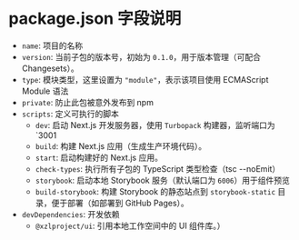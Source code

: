 # package.json 字段说明
- `name`: 项目的名称
- `version`: 当前子包的版本号，初始为 `0.1.0`，用于版本管理（可配合 Changesets）。
- `type`:   模块类型，这里设置为 `"module"`，表示该项目使用 ECMAScript Module 语法
- `private`: 防止此包被意外发布到 npm
- `scripts`: 定义可执行的脚本
  - `dev`: 启动 Next.js 开发服务器，使用 `Turbopack` 构建器，监听端口为 `3001
  - `build`: 构建 Next.js 应用（生成生产环境代码）。
  - `start`: 启动构建好的 Next.js 应用。
  - `check-types`: 执行所有子包的 TypeScript 类型检查（tsc --noEmit）
  - `storybook`: 启动本地 Storybook 服务（默认端口为 `6006`）用于组件预览
  - `build-storybook`: 构建 Storybook 的静态站点到 `storybook-static` 目录，便于部署（如部署到 GitHub Pages）。
- `devDependencies`: 开发依赖
  - `@xzlproject/ui`: 引用本地工作空间中的 UI 组件库。）